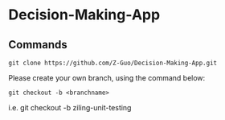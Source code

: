﻿# Decision-Making-App

## Commands

`git clone https://github.com/Z-Guo/Decision-Making-App.git`

Please create your own branch, using the command below:

`git checkout -b <branchname>`

i.e. git checkout -b ziling-unit-testing
